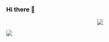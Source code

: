 ### Hi there 👋

<!--
**vitaliiptp/vitaliiptp** is a ✨ _special_ ✨ repository because its `README.md` (this file) appears on your GitHub profile.

Here are some ideas to get you started:

- 🔭 I’m currently working on ...
- 🌱 I’m currently learning ...
- 👯 I’m looking to collaborate on ...
- 🤔 I’m looking for help with ...
- 💬 Ask me about ...
- 📫 How to reach me: ...
- 😄 Pronouns: ...
- ⚡ Fun fact: ...
-->


<p align="center">
<a href="https://www.linkedin.com/in/vitalii-potapenko/">
<img src="https://img.shields.io/badge/LinkedIn-blue?style=flat&logo=linkedin&labelColor=blue">
</a>
</p>


<img src="https://commons.wikimedia.org/wiki/File:Gmail_icon_(2020).svg">
